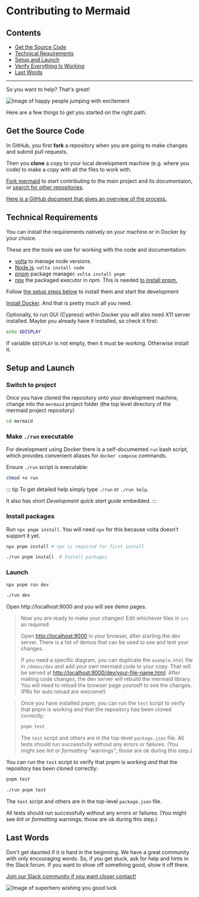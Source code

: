 <script setup>
import { ref } from 'vue';
let selectedPlatform = ref("native");
const setPlatform = (newPlatform) => {
  selectedPlatform.value = newPlatform;
}
</script>

# Contributing to Mermaid

## Contents

- [Get the Source Code](#get-the-source-code)
- [Technical Requirements](#technical-requirements)
- [Setup and Launch](#setup-and-launch)
- [Verify Everything Is Working](#verify-everything-is-working)
- [Last Words](#last-words)

---

So you want to help? That's great!

![Image of happy people jumping with excitement](https://media.giphy.com/media/BlVnrxJgTGsUw/giphy.gif)

Here are a few things to get you started on the right path.

## Get the Source Code

In GitHub, you first **fork** a repository when you are going to make changes and submit pull requests.

Then you **clone** a copy to your local development machine (e.g. where you code) to make a copy with all the files to work with.

[Fork mermaid](https://github.com/mermaid-js/mermaid/fork) to start contributing to the main project and its documentaion, or [search for other repositories](https://github.com/orgs/mermaid-js/repositories).

[Here is a GitHub document that gives an overview of the process.](https://docs.github.com/en/get-started/quickstart/fork-a-repo)

## Technical Requirements

You can install the requirements natively on your machine or in Docker by your choice.

<PlatformSelector :selectedPlatform="selectedPlatform" v-on:change="setPlatform" />

<div v-if="selectedPlatform === 'native'">

These are the tools we use for working with the code and documentation:

- [volta](https://volta.sh/) to manage node versions.
- [Node.js](https://nodejs.org/en/). `volta install node`
- [pnpm](https://pnpm.io/) package manager. `volta install pnpm`
- [npx](https://docs.npmjs.com/cli/v8/commands/npx) the packaged executor in npm. This is needed [to install pnpm.](#install-packages)

Follow [the setup steps below](#setup) to install them and start the development

</div>

<div v-if="selectedPlatform === 'docker'">

[Install Docker](https://docs.docker.com/engine/install/). And that is pretty much all you need.

Optionally, to run GUI (Cypress) within Docker you will also need X11 server installed.
Maybe you already have it installed, so check it first:

```bash
echo $DISPLAY
```

If variable `$DISPLAY` is not empty, then it must be working. Otherwise install it.

</div>

## Setup and Launch

<PlatformSelector :selectedPlatform="selectedPlatform" v-on:change="setPlatform" />

### Switch to project

Once you have cloned the repository onto your development machine, change into the `mermaid` project folder (the top level directory of the mermaid project repository)

```bash
cd mermaid
```

<div v-if="selectedPlatform === 'native'">
</div>

<div v-if="selectedPlatform === 'docker'">

### Make `./run` executable

For development using Docker there is a self-documented `run` bash script, which provides convenient aliases for `docker compose` commands.

Ensure `./run` script is executable:

```bash
chmod +x run
```

::: tip
To get detailed help simply type `./run` or `./run help`.

It also has short _Development quick start guide_ embedded.
:::

</div>

### Install packages

<div v-if="selectedPlatform === 'native'">

Run `npx pnpm install`. You will need `npx` for this because volta doesn't support it yet.

```bash
npx pnpm install # npx is required for first install
```

</div>

<div v-if="selectedPlatform === 'docker'">

```bash
./run pnpm install  # Install packages
```

</div>

### Launch

<div v-if="selectedPlatform === 'native'">

```bash
npx pnpm run dev
```

</div>
<div v-if="selectedPlatform === 'docker'">

```bash
./run dev
```

</div>

Open http://localhost:9000 and you will see demo pages.

> Now you are ready to make your changes!
> Edit whichever files in `src` as required.
> 
> Open <http://localhost:9000> in your browser, after starting the dev server.
> There is a list of demos that can be used to see and test your changes.
> 
> If you need a specific diagram, you can duplicate the `example.html` file in `/demos/dev` and add your own mermaid code to your copy.
> That will be served at <http://localhost:9000/dev/your-file-name.html>.
> After making code changes, the dev server will rebuild the mermaid library. You will need to reload the browser page yourself to see the changes. (PRs for auto reload are welcome!)
> 

<PlatformSelector :selectedPlatform="selectedPlatform" v-on:change="setPlatform" />

> Once you have installed pnpm, you can run the `test` script to verify that pnpm is working _and_ that the repository has been cloned correctly:
> ```bash
> pnpm test
> ```
> The `test` script and others are in the top-level `package.json` file.
> All tests should run successfully without any errors or failures. (You might see _lint_ or _formatting_ "warnings"; those are ok during this step.)



<div v-if="selectedPlatform === 'native'">

You can run the `test` script to verify that pnpm is working _and_ that the repository has been cloned correctly:

```bash
pnpm test
```

</div>

<div v-if="selectedPlatform === 'docker'">

```bash
./run pnpm test
```

</div>

The `test` script and others are in the top-level `package.json` file.

All tests should run successfully without any errors or failures. (You might see _lint_ or _formatting_ warnings; those are ok during this step.)

## Last Words

Don't get daunted if it is hard in the beginning. We have a great community with only encouraging words. So, if you get stuck, ask for help and hints in the Slack forum. If you want to show off something good, show it off there.

[Join our Slack community if you want closer contact!](https://join.slack.com/t/mermaid-talk/shared_invite/enQtNzc4NDIyNzk4OTAyLWVhYjQxOTI2OTg4YmE1ZmJkY2Y4MTU3ODliYmIwOTY3NDJlYjA0YjIyZTdkMDMyZTUwOGI0NjEzYmEwODcwOTE)

![Image of superhero wishing you good luck](https://media.giphy.com/media/l49JHz7kJvl6MCj3G/giphy.gif)
